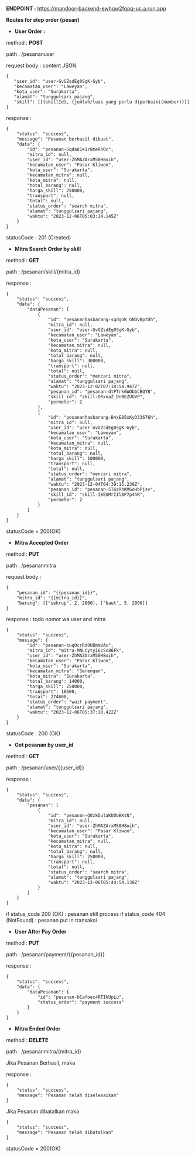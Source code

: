 **ENDPOINT :** https://mandoor-backend-ewhqw2fqpq-uc.a.run.app

**Routes for step order (pesan)**

- **User Order :**

method : **POST**

path : /pesananuser

request body : content JSON
```
{
   "user_id": "user-GvGZsdEg0SgK-Gyb",
   "kecamatan_user": "Laweyan",
   "kota_user": "Surakarta",
   "alamat": "tunggulsari pajang",
   "skill": [[{skillId}, {jumlah/luas yang perlu diperbaiki(number)}]]
}
```

response :
```
{
    "status": "success",
    "message": "Pesanan berhasil dibuat",
    "data": {
        "id": "pesanan-Sqda81e1r8meRhOc",
        "mitra_id": null,
        "user_id": "user-ZhMAZArxM50H8oih",
        "kecamatan_user": "Pasar Kliwon",
        "kota_user": "Surakarta",
        "kecamatan_mitra": null,
        "kota_mitra": null,
        "total_barang": null,
        "harga_skill": 250000,
        "transport": null,
        "total": null,
        "status_order": "search mitra",
        "alamat": "tunggulsari pajang",
        "waktu": "2023-12-06T05:03:14.145Z"
    }
}
```

statusCode : 201 (Created)

- **Mitra Search Order by skill**

method : **GET**

path : /pesanan/skill/{mitra_id}

response :
```
{
    "status": "success",
    "data": {
        "dataPesanan": [
            {
                "id": "pesananhasbarang-sqdgGK_GNOVBptDh",
                "mitra_id": null,
                "user_id": "user-GvGZsdEg0SgK-Gyb",
                "kecamatan_user": "Laweyan",
                "kota_user": "Surakarta",
                "kecamatan_mitra": null,
                "kota_mitra": null,
                "total_barang": null,
                "harga_skill": 300000,
                "transport": null,
                "total": null,
                "status_order": "mencari mitra",
                "alamat": "tunggulsari pajang",
                "waktu": "2023-12-02T07:18:54.947Z",
                "pesanan_id": "pesanan-dtPTrk6WObbCBQYB",
                "skill_id": "skill-DRxnaZ_DnBEZUUVP",
                "permeter": 2
            },
            {
                "id": "pesananhasbarang-B4xE85xKyD33676h",
                "mitra_id": null,
                "user_id": "user-GvGZsdEg0SgK-Gyb",
                "kecamatan_user": "Laweyan",
                "kota_user": "Surakarta",
                "kecamatan_mitra": null,
                "kota_mitra": null,
                "total_barang": null,
                "harga_skill": 100000,
                "transport": null,
                "total": null,
                "status_order": "mencari mitra",
                "alamat": "tunggulsari pajang",
                "waktu": "2023-12-04T04:39:15.238Z",
                "pesanan_id": "pesanan-5T6zRhKMGoHbPjsv",
                "skill_id": "skill-I8EUMrIIl8P7p4hR",
                "permeter": 2
            }
        ]
    }
}
```

statusCode = 200(OK)

- **Mitra Accepted Order**

method : **PUT**

path : /pesananmitra

request body : 
```
{
    "pesanan_id": "{{pesanan_id}}",
    "mitra_id": "{{mitra_id}}",
    "barang": [["sekrup", 2, 2000], ["baut", 5, 2000]]
}
```

response : todo nomor wa user and mitra
```
{
    "status": "success",
    "message": {
        "id": "pesanan-buq0crRd0UBmmVAx",
        "mitra_id": "mitra-MNLCyty1GcSc86Fk",
        "user_id": "user-ZhMAZArxM50H8oih",
        "kecamatan_user": "Pasar Kliwon",
        "kota_user": "Surakarta",
        "kecamatan_mitra": "Serengan",
        "kota_mitra": "Surakarta",
        "total_barang": 14000,
        "harga_skill": 250000,
        "transport": 10600,
        "total": 274600,
        "status_order": "wait payment",
        "alamat": "tunggulsari pajang",
        "waktu": "2023-12-06T05:37:10.422Z"
    }
}
```

statusCode : 200 (OK)

- **Get pesanan by user_id**

method : **GET**

path : /pesanan/user/{{user_id}}

response :
```
{
    "status": "success",
    "data": {
        "pesanan": [
            {
                "id": "pesanan-Q0zkDulaKUObBKsN",
                "mitra_id": null,
                "user_id": "user-ZhMAZArxM50H8oih",
                "kecamatan_user": "Pasar Kliwon",
                "kota_user": "Surakarta",
                "kecamatan_mitra": null,
                "kota_mitra": null,
                "total_barang": null,
                "harga_skill": 250000,
                "transport": null,
                "total": null,
                "status_order": "search mitra",
                "alamat": "tunggulsari pajang",
                "waktu": "2023-12-06T05:44:54.138Z"
            }
        ]
    }
}
```

if status_code 200 (OK) : pesanan still process
if status_code 404 (NotFound) : pesanan put in transaksi

- **User After Pay Order**

method : **PUT**

path : /pesanan/payment/{{pesanan_id}}

response :
```
{
    "status": "success",
    "data": {
        "dataPesanan": {
            "id": "pesanan-bCafoec4RTIkUpLu",
            "status_order": "payment success"
        }
    }
}
```

- **Mitra Ended Order**

method : **DELETE**

path : /pesananmitra/{mitra_id}

Jika Pesanan Berhasil, maka 

response : 
```
{
    "status": "success",
    "message": "Pesanan telah diselesaikan"
}
```

Jika Pesanan dibatalkan maka
```
{
    "status": "success",
    "message": "Pesanan telah dibatalkan"
}
```

statusCode = 200(OK)
